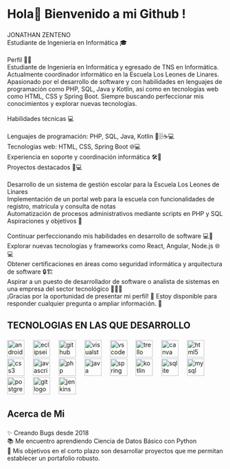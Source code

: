 <h1 align="left">Hola👋 Bienvenido a mi Github !</h1>

###

###

<p align="left">JONATHAN ZENTENO<br>Estudiante de Ingeniería en Informática 🎓<br><br>Perfil 👨‍💻<br>Estudiante de Ingeniería en Informática y egresado de TNS en Informática. Actualmente coordinador informático en la Escuela Los Leones de Linares. Apasionado por el desarrollo de software y con habilidades en lenguajes de programación como PHP, SQL, Java y Kotlin, así como en tecnologías web como HTML, CSS y Spring Boot. Siempre buscando perfeccionar mis conocimientos y explorar nuevas tecnologías.<br><br>Habilidades técnicas 💻<br><br>Lenguajes de programación: PHP, SQL, Java, Kotlin 🐘🗄️☕️💻<br>Tecnologías web: HTML, CSS, Spring Boot 🌐💻<br>Experiencia en soporte y coordinación informática 🛠️🤖<br>Proyectos destacados 🏫💻<br><br>Desarrollo de un sistema de gestión escolar para la Escuela Los Leones de Linares<br>Implementación de un portal web para la escuela con funcionalidades de registro, matrícula y consulta de notas<br>Automatización de procesos administrativos mediante scripts en PHP y SQL<br>Aspiraciones y objetivos 🚀<br><br>Continuar perfeccionando mis habilidades en desarrollo de software 💻🚀<br>Explorar nuevas tecnologías y frameworks como React, Angular, Node.js 🌐💻<br>Obtener certificaciones en áreas como seguridad informática y arquitectura de software 🔒🏗️<br>Aspirar a un puesto de desarrollador de software o analista de sistemas en una empresa del sector tecnológico 👨‍💻💼<br>¡Gracias por la oportunidad de presentar mi perfil! 🙏 Estoy disponible para responder cualquier pregunta o ampliar información. 💬</p>

###

<h2 align="left">TECNOLOGIAS EN LAS QUE DESARROLLO</h2>

###

<div align="left">
  <img src="https://cdn.jsdelivr.net/gh/devicons/devicon/icons/androidstudio/androidstudio-original.svg" height="40" alt="androidstudio logo"  />
  <img width="12" />
  <img src="https://skillicons.dev/icons?i=eclipse" height="40" alt="eclipseide logo"  />
  <img width="12" />
  <img src="https://cdn.jsdelivr.net/gh/devicons/devicon/icons/github/github-original.svg" height="40" alt="github logo"  />
  <img width="12" />
  <img src="https://cdn.jsdelivr.net/gh/devicons/devicon/icons/visualstudio/visualstudio-plain.svg" height="40" alt="visualstudio logo"  />
  <img width="12" />
  <img src="https://cdn.jsdelivr.net/gh/devicons/devicon/icons/vscode/vscode-original.svg" height="40" alt="vscode logo"  />
  <img width="12" />
  <img src="https://cdn.jsdelivr.net/gh/devicons/devicon/icons/trello/trello-plain.svg" height="40" alt="trello logo"  />
  <img width="12" />
  <img src="https://cdn.simpleicons.org/canva/00C4CC" height="40" alt="canva logo"  />
  <img width="12" />
  <img src="https://cdn.simpleicons.org/html5/E34F26" height="40" alt="html5 logo"  />
  <img width="12" />
  <img src="https://cdn.jsdelivr.net/gh/devicons/devicon/icons/css3/css3-original.svg" height="40" alt="css3 logo"  />
  <img width="12" />
  <img src="https://cdn.jsdelivr.net/gh/devicons/devicon/icons/javascript/javascript-original.svg" height="40" alt="javascript logo"  />
  <img width="12" />
  <img src="https://cdn.jsdelivr.net/gh/devicons/devicon/icons/php/php-original.svg" height="40" alt="php logo"  />
  <img width="12" />
  <img src="https://cdn.jsdelivr.net/gh/devicons/devicon/icons/java/java-original.svg" height="40" alt="java logo"  />
  <img width="12" />
  <img src="https://cdn.simpleicons.org/spring/6DB33F" height="40" alt="spring logo"  />
  <img width="12" />
  <img src="https://cdn.jsdelivr.net/gh/devicons/devicon/icons/kotlin/kotlin-original.svg" height="40" alt="kotlin logo"  />
  <img width="12" />
  <img src="https://cdn.jsdelivr.net/gh/devicons/devicon/icons/sqlite/sqlite-original.svg" height="40" alt="sqlite logo"  />
  <img width="12" />
  <img src="https://cdn.jsdelivr.net/gh/devicons/devicon/icons/mysql/mysql-original.svg" height="40" alt="mysql logo"  />
  <img width="12" />
  <img src="https://cdn.jsdelivr.net/gh/devicons/devicon/icons/postgresql/postgresql-original.svg" height="40" alt="postgresql logo"  />
  <img width="12" />
  <img src="https://cdn.jsdelivr.net/gh/devicons/devicon/icons/git/git-original.svg" height="40" alt="git logo"  />
  <img width="12" />
  <img src="https://cdn.simpleicons.org/jenkins/D24939" height="40" alt="jenkins logo"  />
</div>

###

<h2 align="left">Acerca de Mi</h2>

###

<p align="left">✨ Creando Bugs desde 2018<br>📚 Me encuentro aprendiendo Ciencia de Datos Básico con Python<br>🎯 Mis objetivos en el corto plazo son desarrollar proyectos que me permitan establecer un portafolio robusto.</p>

###
